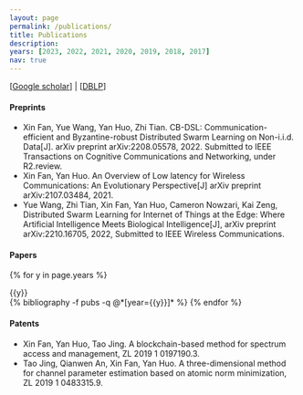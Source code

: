 ```yaml
---
layout: page
permalink: /publications/
title: Publications
description: 
years: [2023, 2022, 2021, 2020, 2019, 2018, 2017]
nav: true
---
```


[[Google scholar](https://scholar.google.com/citations?user=842OjAQAAAAJ)] | [[DBLP](https://dblp.org/pid/87/3021-4.html)]
#### Preprints
- Xin Fan, Yue Wang, Yan Huo, Zhi Tian. CB-DSL: Communication-efficient and Byzantine-robust Distributed Swarm Learning on Non-i.i.d. Data[J]. arXiv preprint arXiv:2208.05578, 2022. Submitted to IEEE Transactions on Cognitive Communications and Networking, under R2.review.
- Xin Fan, Yan Huo. An Overview of Low latency for Wireless Communications: An Evolutionary Perspective[J] arXiv preprint arXiv:2107.03484, 2021.
- Yue Wang, Zhi Tian, Xin Fan, Yan Huo, Cameron Nowzari, Kai Zeng, Distributed Swarm Learning for Internet of Things at the Edge: Where Artificial Intelligence Meets Biological Intelligence[J], arXiv preprint arXiv:2210.16705, 2022, Submitted to IEEE Wireless Communications.





#### Papers

<div class="publications">

{% for y in page.years %}
  <div>{{y}}</div>
  {% bibliography -f pubs -q @*[year={{y}}]* %}
{% endfor %}

</div>

#### Patents
- Xin Fan, Yan Huo, Tao Jing. A blockchain-based method for spectrum access and management, ZL 2019 1 
0197190.3.
- Tao Jing, Qianwen An, Xin Fan, Yan Huo. A three-dimensional method for channel parameter estimation 
based on atomic norm minimization, ZL 2019 1 0483315.9.
